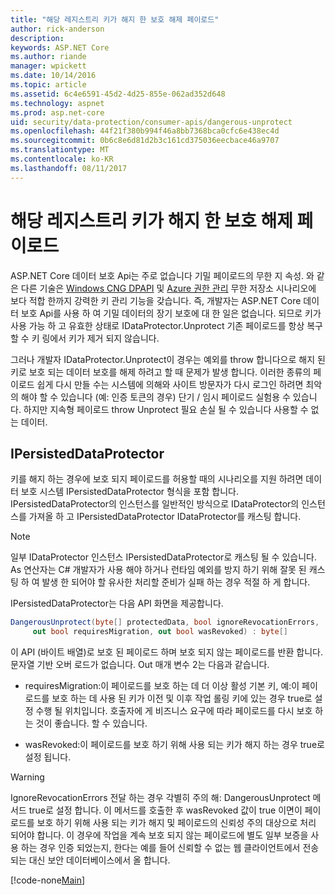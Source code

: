 ```yaml
---
title: "해당 레지스트리 키가 해지 한 보호 해제 페이로드"
author: rick-anderson
description: 
keywords: ASP.NET Core
ms.author: riande
manager: wpickett
ms.date: 10/14/2016
ms.topic: article
ms.assetid: 6c4e6591-45d2-4d25-855e-062ad352d648
ms.technology: aspnet
ms.prod: asp.net-core
uid: security/data-protection/consumer-apis/dangerous-unprotect
ms.openlocfilehash: 44f21f380b994f46a8bb7368bca0cfc6e438ec4d
ms.sourcegitcommit: 0b6c8e6d81d2b3c161cd375036eecbace46a9707
ms.translationtype: MT
ms.contentlocale: ko-KR
ms.lasthandoff: 08/11/2017
---
```

# <a name="unprotecting-payloads-whose-keys-have-been-revoked"></a>해당 레지스트리 키가 해지 한 보호 해제 페이로드

<a name=data-protection-consumer-apis-dangerous-unprotect></a>

ASP.NET Core 데이터 보호 Api는 주로 없습니다 기밀 페이로드의 무한 지 속성. 와 같은 다른 기술은 [Windows CNG DPAPI](https://msdn.microsoft.com/library/windows/desktop/hh706794%28v=vs.85%29.aspx) 및 [Azure 권한 관리](https://technet.microsoft.com/library/jj585024.aspx) 무한 저장소 시나리오에 보다 적합 한까지 강력한 키 관리 기능을 갖습니다. 즉, 개발자는 ASP.NET Core 데이터 보호 Api를 사용 하 여 기밀 데이터의 장기 보호에 대 한 일은 없습니다. 되므로 키가 사용 가능 하 고 유효한 상태로 IDataProtector.Unprotect 기존 페이로드를 항상 복구할 수 키 링에서 키가 제거 되지 않습니다.

그러나 개발자 IDataProtector.Unprotect이 경우는 예외를 throw 합니다으로 해지 된 키로 보호 되는 데이터 보호를 해제 하려고 할 때 문제가 발생 합니다. 이러한 종류의 페이로드 쉽게 다시 만들 수는 시스템에 의해와 사이트 방문자가 다시 로그인 하려면 최악의 해야 할 수 있습니다 (예: 인증 토큰의 경우) 단기 / 임시 페이로드 실험용 수 있습니다. 하지만 지속형 페이로드 throw Unprotect 필요 손실 될 수 있습니다 사용할 수 없는 데이터.

## <a name="ipersisteddataprotector"></a>IPersistedDataProtector

키를 해지 하는 경우에 보호 되지 페이로드를 허용할 때의 시나리오를 지원 하려면 데이터 보호 시스템 IPersistedDataProtector 형식을 포함 합니다. IPersistedDataProtector의 인스턴스를 일반적인 방식으로 IDataProtector의 인스턴스를 가져올 하 고 IPersistedDataProtector IDataProtector를 캐스팅 합니다.

> [!NOTE]
> 일부 IDataProtector 인스턴스 IPersistedDataProtector로 캐스팅 될 수 있습니다. As 연산자는 C# 개발자가 사용 해야 하거나 런타임 예외를 방지 하기 위해 잘못 된 캐스팅 하 여 발생 한 되어야 할 유사한 처리할 준비가 실패 하는 경우 적절 하 게 합니다.

IPersistedDataProtector는 다음 API 화면을 제공합니다.

```csharp
DangerousUnprotect(byte[] protectedData, bool ignoreRevocationErrors,
     out bool requiresMigration, out bool wasRevoked) : byte[]
   ```

이 API (바이트 배열)로 보호 된 페이로드 하며 보호 되지 않는 페이로드를 반환 합니다. 문자열 기반 오버 로드가 없습니다. Out 매개 변수 2는 다음과 같습니다.

* requiresMigration:이 페이로드를 보호 하는 데 더 이상 활성 기본 키, 예:이 페이로드를 보호 하는 데 사용 된 키가 이전 및 이후 작업 롤링 키에 있는 경우 true로 설정 수행 될 위치입니다. 호출자에 게 비즈니스 요구에 따라 페이로드를 다시 보호 하는 것이 좋습니다. 할 수 있습니다.

* wasRevoked:이 페이로드를 보호 하기 위해 사용 되는 키가 해지 하는 경우 true로 설정 됩니다.

>[!WARNING]
> IgnoreRevocationErrors 전달 하는 경우 각별히 주의 해: DangerousUnprotect 메서드 true로 설정 합니다. 이 메서드를 호출한 후 wasRevoked 값이 true 이면이 페이로드를 보호 하기 위해 사용 되는 키가 해지 및 페이로드의 신뢰성 주의 대상으로 처리 되어야 합니다. 이 경우에 작업을 계속 보호 되지 않는 페이로드에 별도 일부 보증을 사용 하는 경우 인증 되었는지, 한다는 예를 들어 신뢰할 수 없는 웹 클라이언트에서 전송 되는 대신 보안 데이터베이스에서 올 합니다.

[!code-none[Main](dangerous-unprotect/samples/dangerous-unprotect.cs)]
